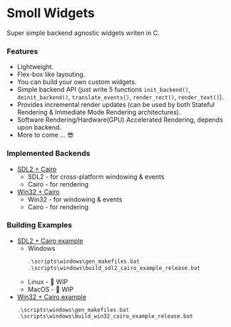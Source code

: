# Smoll Widgets

Super simple backend agnostic widgets writen in C.

### Features
- Lightweight.
- Flex-box like layouting.
- You can build your own custom widgets.
- Simple backend API (just write 5 functions `init_backend()`, `deinit_backend()`, `translate_events()`, `render_rect()`, `render_text()`).
- Provides incremental render updates (can be used by both Stateful Rendering & Immediate Mode Rendering architectures).
- Software Rendering/Hardware(GPU) Accelerated Rendering, depends upon backend.
- More to come ... 😎

### Implemented Backends
- [SDL2 + Cairo](backends/sdl2_cairo)
  - SDL2 - for cross-platform windowing & events
  - Cairo - for rendering
- [Win32 + Cairo](backends/win32_cairo)
  - Win32 - for windowing & events
  - Cairo - for rendering

### Building Examples
- [SDL2 + Cairo example](backends/sdl2_cairo/sdl2_cairo_example.c)
  - Windows
    ```powershell
    .\scripts\windows\gen_makefiles.bat
    .\scripts\windows\build_sdl2_cairo_example_release.bat
    ```
  - Linux - 🚧 WIP
  - MacOS - 🚧 WIP
- [Win32 + Cairo example](backends/win32_cairo/win32_cairo_example.c)
  ```powershell
  .\scripts\windows\gen_makefiles.bat
  .\scripts\windows\build_win32_cairo_example_release.bat
  ```
